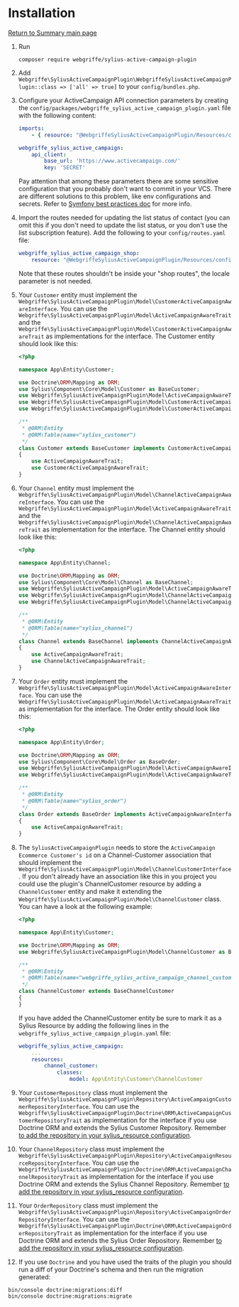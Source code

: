 # Installation

[Return to Summary main page](README.md)

1. Run
    ```shell
    composer require webgriffe/sylius-active-campaign-plugin
    ```

2. Add `Webgriffe\SyliusActiveCampaignPlugin\WebgriffeSyliusActiveCampaignPlugin::class => ['all' => true]` to your `config/bundles.php`.

3. Configure your ActiveCampaign API connection parameters by creating the `config/packages/webgriffe_sylius_active_campaign_plugin.yaml` file with the following content:
    ```yaml
    imports:
        - { resource: "@WebgriffeSyliusActiveCampaignPlugin/Resources/config/app/config.yaml" }

    webgriffe_sylius_active_campaign:
        api_client:
            base_url: 'https://www.activecampaign.com/'
            key: 'SECRET'
    ```
   Pay attention that among these parameters there are some sensitive configuration that you probably don't want to
   commit in your VCS. There are different solutions to this problem, like env configurations and secrets. Refer
   to [Symfony best practices doc](https://symfony.com/doc/current/best_practices.html#configuration) for more info.

4. Import the routes needed for updating the list status of contact (you can omit this if you don't need to update the list status, or you don't use the list subscription feature). Add the following to your `config/routes.yaml` file:
   ```yaml
   webgriffe_sylius_active_campaign_shop:
       resource: "@WebgriffeSyliusActiveCampaignPlugin/Resources/config/app_routing.yml"
    ```
   Note that these routes shouldn't be inside your "shop routes", the locale parameter is not needed.

5. Your `Customer` entity must implement
   the `Webgriffe\SyliusActiveCampaignPlugin\Model\CustomerActiveCampaignAwareInterface`. You can use
   the `Webgriffe\SyliusActiveCampaignPlugin\Model\ActiveCampaignAwareTrait` and
   the `Webgriffe\SyliusActiveCampaignPlugin\Model\CustomerActiveCampaignAwareTrait` as implementations for the
   interface. The Customer entity should look like this:
    ```php
    <?php
	
    namespace App\Entity\Customer;
	
    use Doctrine\ORM\Mapping as ORM;
    use Sylius\Component\Core\Model\Customer as BaseCustomer;
    use Webgriffe\SyliusActiveCampaignPlugin\Model\ActiveCampaignAwareTrait;
    use Webgriffe\SyliusActiveCampaignPlugin\Model\CustomerActiveCampaignAwareInterface;
    use Webgriffe\SyliusActiveCampaignPlugin\Model\CustomerActiveCampaignAwareTrait;
	
    /**
     * @ORM\Entity
     * @ORM\Table(name="sylius_customer")
     */
    class Customer extends BaseCustomer implements CustomerActiveCampaignAwareInterface
    {
        use ActiveCampaignAwareTrait;
        use CustomerActiveCampaignAwareTrait;
    }
    ```

6. Your `Channel` entity must implement
   the `Webgriffe\SyliusActiveCampaignPlugin\Model\ChannelActiveCampaignAwareInterface`. You can use
   the `Webgriffe\SyliusActiveCampaignPlugin\Model\ActiveCampaignAwareTrait` and
   the `Webgriffe\SyliusActiveCampaignPlugin\Model\ChannelActiveCampaignAwareTrait` as implementation for the
   interface. The Channel entity should look like this:
   ```php
   <?php
   
   namespace App\Entity\Channel;

   use Doctrine\ORM\Mapping as ORM;
   use Sylius\Component\Core\Model\Channel as BaseChannel;
   use Webgriffe\SyliusActiveCampaignPlugin\Model\ActiveCampaignAwareTrait;
   use Webgriffe\SyliusActiveCampaignPlugin\Model\ChannelActiveCampaignAwareInterface;
   use Webgriffe\SyliusActiveCampaignPlugin\Model\ChannelActiveCampaignAwareTrait;

   /**
    * @ORM\Entity
    * @ORM\Table(name="sylius_channel")
    */
   class Channel extends BaseChannel implements ChannelActiveCampaignAwareInterface
   {
       use ActiveCampaignAwareTrait;
       use ChannelActiveCampaignAwareTrait;
   }
   ```

7. Your `Order` entity must implement the `Webgriffe\SyliusActiveCampaignPlugin\Model\ActiveCampaignAwareInterface`. You
   can use the `Webgriffe\SyliusActiveCampaignPlugin\Model\ActiveCampaignAwareTrait` as implementation for the
   interface. The Order entity should look like this:
   ```php
   <?php
   
   namespace App\Entity\Order;

   use Doctrine\ORM\Mapping as ORM;
   use Sylius\Component\Core\Model\Order as BaseOrder;
   use Webgriffe\SyliusActiveCampaignPlugin\Model\ActiveCampaignAwareInterface;
   use Webgriffe\SyliusActiveCampaignPlugin\Model\ActiveCampaignAwareTrait;

   /**
    * @ORM\Entity
    * @ORM\Table(name="sylius_order")
    */
   class Order extends BaseOrder implements ActiveCampaignAwareInterface
   {
       use ActiveCampaignAwareTrait;
   }
   ```

8. The `SyliusActiveCampaignPlugin` needs to store the `ActiveCampaign Ecommerce Customer's id` on a Channel-Customer
   association that should implement the `Webgriffe\SyliusActiveCampaignPlugin\Model\ChannelCustomerInterface`. If you
   don't already have an association like this in you project you could use the plugin's ChannelCustomer resource by
   adding a `ChannelCustomer` entity and make it extending
   the `Webgriffe\SyliusActiveCampaignPlugin\Model\ChannelCustomer` class. You can have a look at the following example:
   ```php
   <?php
   
   namespace App\Entity\Customer;
   
   use Doctrine\ORM\Mapping as ORM;
   use Webgriffe\SyliusActiveCampaignPlugin\Model\ChannelCustomer as BaseChannelCustomer;
   
   /**
    * @ORM\Entity
    * @ORM\Table(name="webgriffe_sylius_active_campaign_channel_customer")
    */
   class ChannelCustomer extends BaseChannelCustomer
   {
   }
   ```
   If you have added the ChannelCustomer entity be sure to mark it as a Sylius Resource by adding the following lines in
   the `webgriffe_sylius_active_campaign_plugin.yaml` file:

    ```yaml
    webgriffe_sylius_active_campaign:
        ...
        resources:
            channel_customer:
                classes:
                    model: App\Entity\Customer\ChannelCustomer
    ```

9. Your `CustomerRepository` class must implement
    the `Webgriffe\SyliusActiveCampaignPlugin\Repository\ActiveCampaignCustomerRepositoryInterface`. You can use
    the `Webgriffe\SyliusActiveCampaignPlugin\Doctrine\ORM\ActiveCampaignCustomerRepositoryTrait` as implementation for
    the interface if you use Doctrine ORM and extends the Sylius Customer Repository. Remember [to add the repository in your sylius_resource configuration](https://docs.sylius.com/en/latest/customization/repository.html).

10. Your `ChannelRepository` class must implement
     the `Webgriffe\SyliusActiveCampaignPlugin\Repository\ActiveCampaignResourceRepositoryInterface`. You can use
     the `Webgriffe\SyliusActiveCampaignPlugin\Doctrine\ORM\ActiveCampaignChannelRepositoryTrait` as implementation for
     the interface if you use Doctrine ORM and extends the Sylius Channel Repository. Remember [to add the repository in your sylius_resource configuration](https://docs.sylius.com/en/latest/customization/repository.html).

11. Your `OrderRepository` class must implement
    the `Webgriffe\SyliusActiveCampaignPlugin\Repository\ActiveCampaignOrderRepositoryInterface`. You can use
    the `Webgriffe\SyliusActiveCampaignPlugin\Doctrine\ORM\ActiveCampaignOrderRepositoryTrait` as implementation for the
    interface if you use Doctrine ORM and extends the Sylius Order Repository. Remember [to add the repository in your sylius_resource configuration](https://docs.sylius.com/en/latest/customization/repository.html).

12. If you use `Doctrine` and you have used the traits of the plugin you should run a diff of your Doctrine's schema and
   then run the migration generated:
   ```shell
   bin/console doctrine:migrations:diff
   bin/console doctrine:migrations:migrate
   ```
